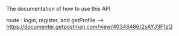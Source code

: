 The documentation of how to use this API

route :
login, register, and getProfile --> https://documenter.getpostman.com/view/40346486/2sAYJ3F1zQ
